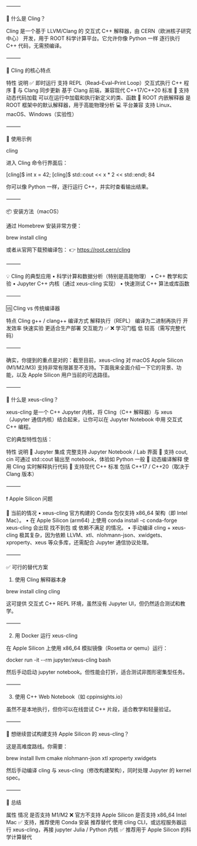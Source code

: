 ⸻

🧠 什么是 Cling？

Cling 是一个基于 LLVM/Clang 的 交互式 C++ 解释器，由 CERN（欧洲核子研究中心） 开发，用于 ROOT 科学计算平台。它允许你像 Python 一样 逐行执行 C++ 代码，无需预编译。

⸻

🔧 Cling 的核心特点

特性	说明
✅ 即时运行	支持 REPL（Read–Eval–Print Loop）交互式执行 C++ 程序
🔄 与 Clang 同步更新	基于 Clang 前端，兼容现代 C++17/C++20 标准
🔌 支持动态代码加载	可以在运行中加载和执行新定义的类、函数
🧪 ROOT 内嵌解释器	是 ROOT 框架中的默认解释器，用于高能物理分析
💻 平台兼容	支持 Linux、macOS、Windows（实验性）



⸻

🧰 使用示例

cling

进入 Cling 命令行界面后：

[cling]$ int x = 42;
[cling]$ std::cout << x * 2 << std::endl;
84

你可以像 Python 一样，逐行运行 C++，并实时查看输出结果。

⸻

📦 安装方法（macOS）

通过 Homebrew 安装非常方便：

brew install cling

或者从官网下载预编译包：
👉 https://root.cern/cling

⸻

💡 Cling 的典型应用
	•	科学计算和数据分析（特别是高能物理）
	•	C++ 教学和实验
	•	Jupyter C++ 内核（通过 xeus-cling 实现）
	•	快速测试 C++ 算法或库函数

⸻

🆚 Cling vs 传统编译器

特点	Cling	g++ / clang++
编译方式	解释执行（REPL）	编译为二进制再执行
开发效率	快速实验	更适合生产部署
交互能力	✅	❌
学习门槛	低	较高（需写完整代码）



⸻


确实，你提到的重点是对的：截至目前，xeus-cling 对 macOS Apple Silicon (M1/M2/M3) 支持非常有限甚至不支持。下面我来全面介绍一下它的背景、功能，以及 Apple Silicon 用户当前的可选路径。

⸻

🧠 什么是 xeus-cling？

xeus-cling 是一个 C++ Jupyter 内核，将 Cling（C++ 解释器）与 xeus（Jupyter 通信内核）结合起来，让你可以在 Jupyter Notebook 中用 交互式 C++ 编程。

它的典型特性包括：

特性	说明
📘 Jupyter 集成	完整支持 Jupyter Notebook / Lab 界面
💬 支持 cout, cin	可通过 std::cout 输出至 notebook，体验如 Python 一般
🔄 动态编译解释	使用 Cling 实时解释执行代码
🔧 支持现代 C++ 标准	包括 C++17 / C++20（取决于 Clang 版本）



⸻

❗ Apple Silicon 问题

🚫 当前的情况
	•	xeus-cling 官方构建的 Conda 包仅支持 x86_64 架构（即 Intel Mac）。
	•	在 Apple Silicon (arm64) 上使用 conda install -c conda-forge xeus-cling 会出现 找不到包 或 依赖不满足 的情况。
	•	手动编译 cling + xeus-cling 极其复杂，因为依赖 LLVM、xtl、nlohmann-json、xwidgets、xproperty、xeus 等众多库，还需配合 Jupyter 通信协议处理。

⸻

✅ 可行的替代方案

1. 使用 Cling 解释器本身

brew install cling
cling

这可提供 交互式 C++ REPL 环境，虽然没有 Jupyter UI，但仍然适合测试和教学。

⸻

2. 用 Docker 运行 xeus-cling

在 Apple Silicon 上使用 x86_64 模拟镜像（Rosetta or qemu）运行：

docker run -it --rm jupyter/xeus-cling bash

然后手动启动 jupyter notebook。但性能会打折，适合测试非图形密集型任务。

⸻

3. 使用 C++ Web Notebook（如 cppinsights.io）

虽然不是本地执行，但你可以在线尝试 C++ 片段，适合教学和轻量验证。

⸻

🔨 想继续尝试构建支持 Apple Silicon 的 xeus-cling？

这是高难度路线。你需要：

brew install llvm cmake nlohmann-json xtl xproperty xwidgets

然后手动编译 cling 与 xeus-cling（修改构建架构），同时处理 Jupyter 的 kernel spec。


⸻

📌 总结

属性	情况
是否支持 M1/M2	❌ 官方不支持 Apple Silicon
是否支持 x86_64 Intel Mac	✅ 支持，推荐使用 Conda 安装
推荐替代	使用 cling CLI，或远程服务器运行 xeus-cling，再接 jupyter
Julia / Python 内核	✅ 推荐用于 Apple Silicon 的科学计算替代

